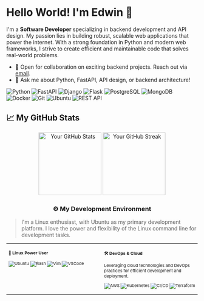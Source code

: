 # Hello World! I'm Edwin 👋


<div class="github-introduction">

I'm a **Software Developer** specializing in backend development and API design. My passion lies in building robust, scalable web applications that power the internet. With a strong foundation in Python and modern web frameworks, I strive to create efficient and maintainable code that solves real-world problems.

</div>

- 💼 Open for collaboration on exciting backend projects. Reach out via <a href="mailto:edwinodero70@gmail.com">email</a>.
- 💬 Ask me about Python, FastAPI, API design, or backend architecture!

<div class="badges-intro">

![Python](https://img.shields.io/badge/-Python-000000?style=flat&logo=python&logoColor=3776AB)
![FastAPI](https://img.shields.io/badge/-FastAPI-000000?style=flat&logo=fastapi&logoColor=009688)
![Django](https://img.shields.io/badge/-Django-000000?style=flat&logo=django&logoColor=092E20)
![Flask](https://img.shields.io/badge/-Flask-000000?style=flat&logo=flask&logoColor=white)
![PostgreSQL](https://img.shields.io/badge/-PostgreSQL-000000?style=flat&logo=postgresql&logoColor=336791)
![MongoDB](https://img.shields.io/badge/-MongoDB-000000?style=flat&logo=mongodb&logoColor=47A248)
![Docker](https://img.shields.io/badge/-Docker-000000?style=flat&logo=docker&logoColor=2496ED)
![Git](https://img.shields.io/badge/-Git-000000?style=flat&logo=git&logoColor=F05032)
![Ubuntu](https://img.shields.io/badge/-Ubuntu-000000?style=flat&logo=ubuntu&logoColor=E95420)
![REST API](https://img.shields.io/badge/-REST%20API-000000?style=flat&logo=fastapi&logoColor=009688)

</div>

## 📈 My GitHub Stats

<div class="badges-githubstats">
  <p align="center">
    <img src="https://github-readme-stats.vercel.app/api?username=lordlegacy&theme=tokyonight&show_icons=true&hide_border=true&count_private=true" alt="Your GitHub Stats" height="165">
    <img src="https://github-readme-streak-stats.herokuapp.com/?user=lordlegacy&theme=tokyonight&hide_border=true" alt="Your GitHub Streak" height="165">
  </p>
</div>

### <p align="center">⚙️ My Development Environment</p>

> I'm a Linux enthusiast, with Ubuntu as my primary development platform. I love the power and flexibility of the Linux command line for development tasks.

<div class="table-devenvironment">
  <table style="font-size: 11px">
  <tr>
  <td valign="top" width="50%">
  
  #### 🐧 Linux Power User
  
  ![Ubuntu](https://img.shields.io/badge/-Ubuntu-000000?style=flat&logo=ubuntu&logoColor=#E95420)
  ![Bash](https://img.shields.io/badge/-Bash-000000?style=flat&logo=gnu-bash&logoColor=4EAA25)
  ![Vim](https://img.shields.io/badge/-Vim-000000?style=flat&logo=vim&logoColor=019733)
  ![VSCode](https://img.shields.io/badge/-VSCode-000000?style=flat&logo=visual-studio-code&logoColor=007ACC)
  
  </td>
  <td valign="top" width="50%">
  
  #### 🛠 DevOps & Cloud
  
  Leveraging cloud technologies and DevOps practices for efficient development and deployment.
  
  ![AWS](https://img.shields.io/badge/-AWS-000000?style=flat&logo=amazon-aws&logoColor=FF9900)
  ![Kubernetes](https://img.shields.io/badge/-Kubernetes-000000?style=flat&logo=kubernetes&logoColor=326CE5)
  ![CI/CD](https://img.shields.io/badge/-CI%2FCD-000000?style=flat&logo=github-actions&logoColor=2088FF)
  ![Terraform](https://img.shields.io/badge/-Terraform-000000?style=flat&logo=terraform&logoColor=7B42BC)
  
  </td>
  </tr>
  </table>
</div>

